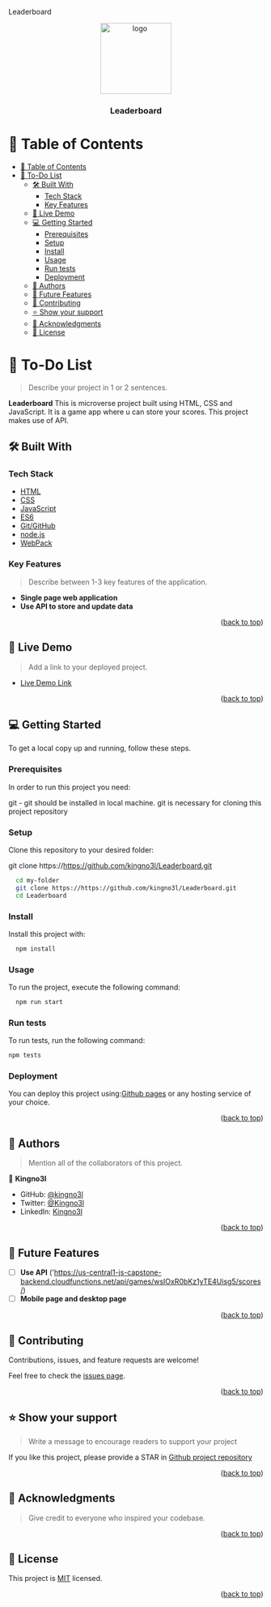 <a name="readme-top">Leaderboard</a>

<div align="center">

  <img src="img/letter.jpg" alt="logo" width="140"  height="auto" />
  <br/>

  <h3><b>Leaderboard</b></h3>

</div>

<!-- TABLE OF CONTENTS -->

# 📗 Table of Contents

- [📗 Table of Contents](#-table-of-contents)
- [📖 To-Do List ](#-to-do-list-)
  - [🛠 Built With ](#-built-with-)
    - [Tech Stack ](#tech-stack-)
    - [Key Features ](#key-features-)
  - [🚀 Live Demo ](#-live-demo-)
  - [💻 Getting Started ](#-getting-started-)
    - [Prerequisites](#prerequisites)
    - [Setup](#setup)
    - [Install](#install)
    - [Usage](#usage)
    - [Run tests](#run-tests)
    - [Deployment](#deployment)
  - [👥 Authors ](#-authors-)
  - [🔭 Future Features ](#-future-features-)
  - [🤝 Contributing ](#-contributing-)
  - [⭐️ Show your support ](#️-show-your-support-)
  - [🙏 Acknowledgments ](#-acknowledgments-)
  - [📝 License ](#-license-)

<!-- PROJECT DESCRIPTION -->

# 📖 To-Do List <a name="about-project"></a>

> Describe your project in 1 or 2 sentences.

**Leaderboard** This is microverse project built using HTML, CSS and JavaScript. It is a game app where u can store your scores. This project makes use of API.


## 🛠 Built With <a name="built-with"></a>

### Tech Stack <a name="tech-stack"></a>

<ul>
    <li><a href="">HTML</a></li>
    <li><a href="">CSS</a></li>
    <li><a href="">JavaScript</a></li>
    <li><a href="">ES6</a></li>
    <li><a href="">Git/GitHub</a></li>
    <li><a href="">node.js</a></li>
    <li><a href="">WebPack</a></li>
  </ul>


<!-- Features -->

### Key Features <a name="key-features"></a>

> Describe between 1-3 key features of the application.

- **Single page web application**
- **Use API to store and update data**

<p align="right">(<a href="#readme-top">back to top</a>)</p>

<!-- LIVE DEMO -->

## 🚀 Live Demo <a name="live-demo"></a>

> Add a link to your deployed project.

- [Live Demo Link](https://kingno3l.github.io/Leaderboard/dist)

<p align="right">(<a href="#readme-top">back to top</a>)</p>

<!-- GETTING STARTED -->

## 💻 Getting Started <a name="getting-started"></a>
To get a local copy up and running, follow these steps.
### Prerequisites

In order to run this project you need:

git - git should be installed in local machine. git is necessary for cloning this project repository


### Setup

Clone this repository to your desired folder:

git clone https://https://github.com/kingno3l/Leaderboard.git

```sh
  cd my-folder
  git clone https://https://github.com/kingno3l/Leaderboard.git
  cd Leaderboard
```
### Install

Install this project with:

```sh
  npm install
```
### Usage

To run the project, execute the following command:

```sh
  npm run start
```

### Run tests

To run tests, run the following command:

```sh
npm tests
```

### Deployment

You can deploy this project using:[Github pages](https://docs.github.com/en/pages) or any hosting service of your choice.


<p align="right">(<a href="#readme-top">back to top</a>)</p>

<!-- AUTHORS -->

## 👥 Authors <a name="authors"></a>

> Mention all of the collaborators of this project.

👤 **Kingno3l**

- GitHub: [@kingno3l](https://github.com/kingno3l)
- Twitter: [@Kingno3l](https://twitter.com/kingno3l)
- LinkedIn: [Kingno3l](https://linkedin.com/in/kingno3l)

<p align="right">(<a href="#readme-top">back to top</a>)</p>

<!-- FUTURE FEATURES -->

## 🔭 Future Features <a name="future-features"></a>

- [ ] **Use API** ('https://us-central1-js-capstone-backend.cloudfunctions.net/api/games/wsIOxR0bKz1yTE4Uisg5/scores/)
- [ ] **Mobile page and desktop page**

<p align="right">(<a href="#readme-top">back to top</a>)</p>

<!-- CONTRIBUTING -->

## 🤝 Contributing <a name="contributing"></a>

Contributions, issues, and feature requests are welcome!

Feel free to check the [issues page](https://github.com/kingno3l/Leaderboard/issues).

<p align="right">(<a href="#readme-top">back to top</a>)</p>

<!-- SUPPORT -->

## ⭐️ Show your support <a name="support"></a>

> Write a message to encourage readers to support your project

If you like this project, please provide a STAR in
[Github project repository](https://github.com/kingno3l/Leaderboard.git)

<p align="right">(<a href="#readme-top">back to top</a>)</p>

<!-- ACKNOWLEDGEMENTS -->

## 🙏 Acknowledgments <a name="acknowledgements"></a>

> Give credit to everyone who inspired your codebase.


<p align="right">(<a href="#readme-top">back to top</a>)</p>


<!-- LICENSE -->

## 📝 License <a name="license"></a>

This project is [MIT](https://github.com/Kingno3l/Leaderboard/blob/development/LICENSE) licensed.

<p align="right">(<a href="#readme-top">back to top</a>)</p>
